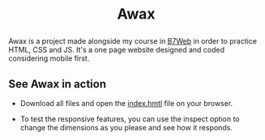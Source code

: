 <h1 align="center">
  <p align="center">Awax</p>
</h1>

Awax is a project made alongside my course in [B7Web](https://b7web.com.br/fullstack/?gclid=EAIaIQobChMI-7eYj5vT-QIVEz6RCh2VfgXQEAAYASAAEgJfifD_BwE&ref=I24108426I) in order to practice HTML, CSS and JS. It's a one page website designed and coded considering mobile first.

## See Awax in action

- Download all files and open the [index.hmtl](https://github.com/valmarath/awax/blob/main/home.html) file on your browser. 

- To test the responsive features, you can use the inspect option to change the dimensions as you please and see how it responds. 
